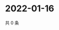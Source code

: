 # 2022-01-16

共 0 条

<!-- BEGIN WEIBO -->
<!-- 最后更新时间 Sun Jan 16 2022 08:35:57 GMT+0800 (China Standard Time) -->

<!-- END WEIBO -->
